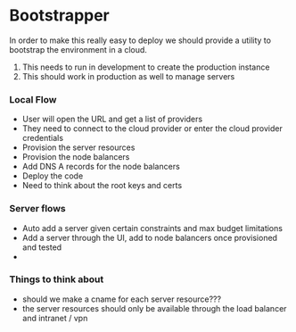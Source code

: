 # Bootstrapper

In order to make this really easy to deploy we should provide a utility to 
bootstrap the environment in a cloud. 

1. This needs to run in development to create the production instance
1. This should work in production as well to manage servers


### Local Flow

- User will open the URL and get a list of providers
- They need to connect to the cloud provider or enter the cloud provider 
  credentials
- Provision the server resources
- Provision the node balancers
- Add DNS A records for the node balancers 
- Deploy the code
- Need to think about the root keys and certs 



### Server flows
- Auto add a server given certain constraints and max budget limitations
- Add a server through the UI, add to node balancers once provisioned and tested
- 


### Things to think about
- should we make a cname for each server resource??? 
- the server resources should only be available through the load balancer and
  intranet / vpn
